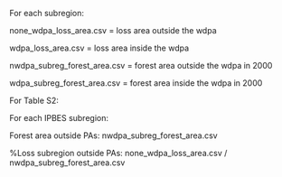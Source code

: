 For each subregion:

none_wdpa_loss_area.csv = loss area outside the wdpa

wdpa_loss_area.csv = loss area inside the wdpa

nwdpa_subreg_forest_area.csv = forest area outside the wdpa in 2000

wdpa_subreg_forest_area.csv = forest area inside the wdpa in 2000


For Table S2:

For each IPBES subregion:

Forest area outside PAs: nwdpa_subreg_forest_area.csv

%Loss subregion outside PAs: none_wdpa_loss_area.csv / nwdpa_subreg_forest_area.csv

